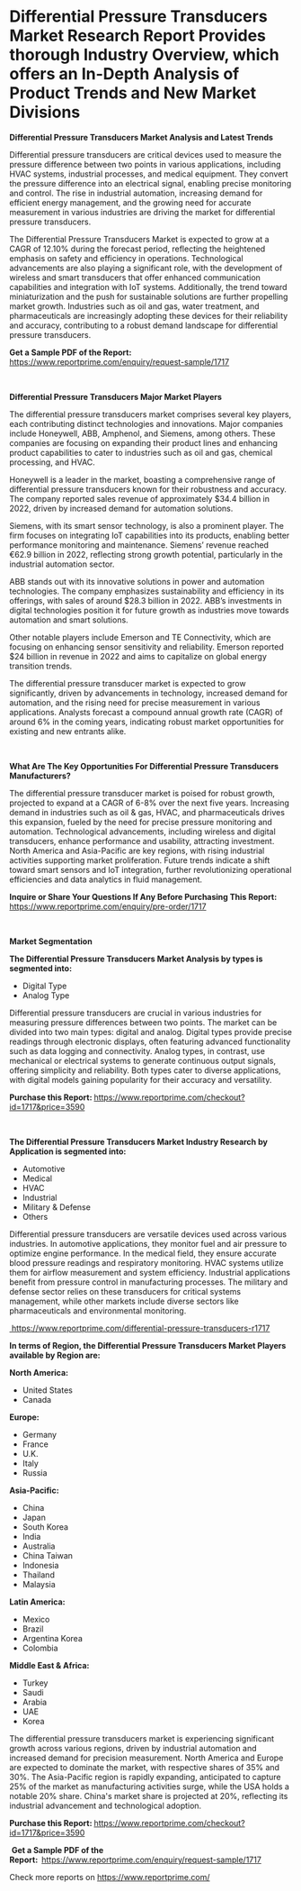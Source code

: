 <p><h1>Differential Pressure Transducers Market Research Report Provides thorough Industry Overview, which offers an In-Depth Analysis of Product Trends and New Market Divisions</h1></p><p><strong>Differential Pressure Transducers Market Analysis and Latest Trends</strong></p>
<p><p>Differential pressure transducers are critical devices used to measure the pressure difference between two points in various applications, including HVAC systems, industrial processes, and medical equipment. They convert the pressure difference into an electrical signal, enabling precise monitoring and control. The rise in industrial automation, increasing demand for efficient energy management, and the growing need for accurate measurement in various industries are driving the market for differential pressure transducers. </p><p>The Differential Pressure Transducers Market is expected to grow at a CAGR of 12.10% during the forecast period, reflecting the heightened emphasis on safety and efficiency in operations. Technological advancements are also playing a significant role, with the development of wireless and smart transducers that offer enhanced communication capabilities and integration with IoT systems. Additionally, the trend toward miniaturization and the push for sustainable solutions are further propelling market growth. Industries such as oil and gas, water treatment, and pharmaceuticals are increasingly adopting these devices for their reliability and accuracy, contributing to a robust demand landscape for differential pressure transducers.</p></p>
<p><strong>Get a Sample PDF of the Report:&nbsp;</strong> <a href="https://www.reportprime.com/enquiry/request-sample/1717?utm_campaign=2290&utm_medium=2&utm_source=Github&utm_content=ia&utm_term=18032025&utm_id=differential-pressure-transducers">https://www.reportprime.com/enquiry/request-sample/1717</a></p>
<p>&nbsp;</p>
<p><strong>Differential Pressure Transducers Major Market Players</strong></p>
<p><p>The differential pressure transducers market comprises several key players, each contributing distinct technologies and innovations. Major companies include Honeywell, ABB, Amphenol, and Siemens, among others. These companies are focusing on expanding their product lines and enhancing product capabilities to cater to industries such as oil and gas, chemical processing, and HVAC.</p><p>Honeywell is a leader in the market, boasting a comprehensive range of differential pressure transducers known for their robustness and accuracy. The company reported sales revenue of approximately $34.4 billion in 2022, driven by increased demand for automation solutions.</p><p>Siemens, with its smart sensor technology, is also a prominent player. The firm focuses on integrating IoT capabilities into its products, enabling better performance monitoring and maintenance. Siemens’ revenue reached €62.9 billion in 2022, reflecting strong growth potential, particularly in the industrial automation sector.</p><p>ABB stands out with its innovative solutions in power and automation technologies. The company emphasizes sustainability and efficiency in its offerings, with sales of around $28.3 billion in 2022. ABB’s investments in digital technologies position it for future growth as industries move towards automation and smart solutions.</p><p>Other notable players include Emerson and TE Connectivity, which are focusing on enhancing sensor sensitivity and reliability. Emerson reported $24 billion in revenue in 2022 and aims to capitalize on global energy transition trends.</p><p>The differential pressure transducer market is expected to grow significantly, driven by advancements in technology, increased demand for automation, and the rising need for precise measurement in various applications. Analysts forecast a compound annual growth rate (CAGR) of around 6% in the coming years, indicating robust market opportunities for existing and new entrants alike.</p></p>
<p>&nbsp;</p>
<p><strong>What Are The Key Opportunities For Differential Pressure Transducers Manufacturers?</strong></p>
<p><p>The differential pressure transducer market is poised for robust growth, projected to expand at a CAGR of 6-8% over the next five years. Increasing demand in industries such as oil & gas, HVAC, and pharmaceuticals drives this expansion, fueled by the need for precise pressure monitoring and automation. Technological advancements, including wireless and digital transducers, enhance performance and usability, attracting investment. North America and Asia-Pacific are key regions, with rising industrial activities supporting market proliferation. Future trends indicate a shift toward smart sensors and IoT integration, further revolutionizing operational efficiencies and data analytics in fluid management.</p></p>
<p><strong>Inquire or Share Your Questions If Any Before Purchasing This Report:</strong> <a href="https://www.reportprime.com/enquiry/pre-order/1717?utm_campaign=2290&utm_medium=2&utm_source=Github&utm_content=ia&utm_term=18032025&utm_id=differential-pressure-transducers">https://www.reportprime.com/enquiry/pre-order/1717</a></p>
<p>&nbsp;</p>
<p><strong>Market Segmentation</strong></p>
<p><strong>The Differential Pressure Transducers Market Analysis by types is segmented into:</strong></p>
<p><ul><li>Digital Type</li><li>Analog Type</li></ul></p>
<p><p>Differential pressure transducers are crucial in various industries for measuring pressure differences between two points. The market can be divided into two main types: digital and analog. Digital types provide precise readings through electronic displays, often featuring advanced functionality such as data logging and connectivity. Analog types, in contrast, use mechanical or electrical systems to generate continuous output signals, offering simplicity and reliability. Both types cater to diverse applications, with digital models gaining popularity for their accuracy and versatility.</p></p>
<p><strong>Purchase this Report:&nbsp;</strong><a href="https://www.reportprime.com/checkout?id=1717&price=3590&utm_campaign=2290&utm_medium=2&utm_source=Github&utm_content=ia&utm_term=18032025&utm_id=differential-pressure-transducers">https://www.reportprime.com/checkout?id=1717&price=3590</a></p>
<p>&nbsp;</p>
<p><strong>The Differential Pressure Transducers Market Industry Research by Application is segmented into:</strong></p>
<p><ul><li>Automotive</li><li>Medical</li><li>HVAC</li><li>Industrial</li><li>Military & Defense</li><li>Others</li></ul></p>
<p><p>Differential pressure transducers are versatile devices used across various industries. In automotive applications, they monitor fuel and air pressure to optimize engine performance. In the medical field, they ensure accurate blood pressure readings and respiratory monitoring. HVAC systems utilize them for airflow measurement and system efficiency. Industrial applications benefit from pressure control in manufacturing processes. The military and defense sector relies on these transducers for critical systems management, while other markets include diverse sectors like pharmaceuticals and environmental monitoring.</p></p>
<p><a href="https://www.reportprime.com/differential-pressure-transducers-r1717?utm_campaign=2290&utm_medium=2&utm_source=Github&utm_content=ia&utm_term=18032025&utm_id=differential-pressure-transducers">&nbsp;https://www.reportprime.com/differential-pressure-transducers-r1717</a></p>
<p><strong>In terms of Region, the Differential Pressure Transducers Market Players available by Region are:</strong></p>
<p>
    <p> <strong> North America: </strong>
        <ul>
            <li>United States</li>
            <li>Canada</li>
        </ul>
        </p> 
    <p> <strong> Europe: </strong>
        <ul>
            <li>Germany</li>
            <li>France</li>
            <li>U.K.</li>
            <li>Italy</li>
            <li>Russia</li>
        </ul>
        </p> 
    <p> <strong> Asia-Pacific: </strong>
        <ul>
            <li>China</li>
            <li>Japan</li>
            <li>South Korea</li>
            <li>India</li>
            <li>Australia</li>
            <li>China Taiwan</li>
            <li>Indonesia</li>
            <li>Thailand</li>
            <li>Malaysia</li>
        </ul>
        </p> 
    <p> <strong> Latin America: </strong>
        <ul>
            <li>Mexico</li>
            <li>Brazil</li>
            <li>Argentina Korea</li>
            <li>Colombia</li>
        </ul>
        </p> 
    <p> <strong> Middle East & Africa: </strong>
        <ul>
            <li>Turkey</li>
            <li>Saudi</li>
            <li>Arabia</li>
            <li>UAE</li>
            <li>Korea</li>
        </ul>
    </p>
    </p>
<p><p>The differential pressure transducers market is experiencing significant growth across various regions, driven by industrial automation and increased demand for precision measurement. North America and Europe are expected to dominate the market, with respective shares of 35% and 30%. The Asia-Pacific region is rapidly expanding, anticipated to capture 25% of the market as manufacturing activities surge, while the USA holds a notable 20% share. China's market share is projected at 20%, reflecting its industrial advancement and technological adoption.</p></p>
<p><strong>Purchase this Report: </strong><a href="https://www.reportprime.com/checkout?id=1717&price=3590&utm_campaign=2290&utm_medium=2&utm_source=Github&utm_content=ia&utm_term=18032025&utm_id=differential-pressure-transducers">https://www.reportprime.com/checkout?id=1717&price=3590</a></p>
<p>&nbsp;<strong>Get a Sample PDF of the Report:&nbsp;&nbsp;</strong><a href="https://www.reportprime.com/enquiry/request-sample/1717?utm_campaign=2290&utm_medium=2&utm_source=Github&utm_content=ia&utm_term=18032025&utm_id=differential-pressure-transducers">https://www.reportprime.com/enquiry/request-sample/1717</a></p>
<p><strong></strong></p>
<p>Check more reports on <a href="https://www.reportprime.com/?utm_campaign=2290&utm_medium=2&utm_source=Github&utm_content=ia&utm_term=18032025&utm_id=differential-pressure-transducers">https://www.reportprime.com/</a></p>